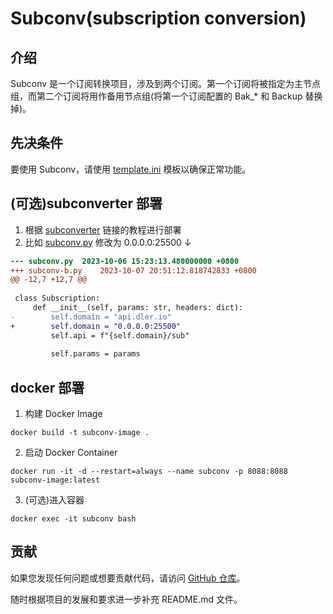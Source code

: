 # Subconv(subscription conversion)

## 介绍
Subconv 是一个订阅转换项目，涉及到两个订阅。第一个订阅将被指定为主节点组，而第二个订阅将用作备用节点组(将第一个订阅配置的 Bak_* 和 Backup 替换掉)。

## 先决条件
要使用 Subconv，请使用 [template.ini](https://raw.githubusercontent.com/this-cat/clash-template/main/template.ini) 模板以确保正常功能。

## (可选)subconverter 部署
1. 根据 [subconverter]() 链接的教程进行部署
2. 比如 [subconv.py](https://github.com/this-cat/subconv/blob/master/subconv.py) 修改为 0.0.0.0:25500 ↓ 
```patch
--- subconv.py	2023-10-06 15:23:13.480000000 +0800
+++ subconv-b.py	2023-10-07 20:51:12.818742833 +0800
@@ -12,7 +12,7 @@
 
 class Subscription:
     def __init__(self, params: str, headers: dict):
-        self.domain = "api.dler.io"
+        self.domain = "0.0.0.0:25500"
         self.api = f"{self.domain}/sub"
 
         self.params = params
```

## docker 部署
1. 构建 Docker Image
```commandline
docker build -t subconv-image .
```
2. 启动 Docker Container
```commandline
docker run -it -d --restart=always --name subconv -p 8088:8088 subconv-image:latest
```
3. (可选)进入容器
````
docker exec -it subconv bash
````

## 贡献
如果您发现任何问题或想要贡献代码，请访问 [GitHub 仓库](https://github.com/this-cat/subconv)。

随时根据项目的发展和要求进一步补充 README.md 文件。